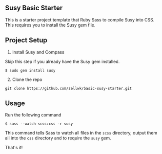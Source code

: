 ## Susy Basic Starter

This is a starter project template that Ruby Sass to compile Susy into CSS. This requires you to install the Susy gem file. 

## Project Setup  

1. Install Susy and Compass 

Skip this step if you already have the Susy gem installed. 

~~~
$ sudo gem install susy
~~~

2. Clone the repo 

~~~
git clone https://github.com/zellwk/basic-susy-starter.git
~~~

## Usage 

Run the following command

~~~
$ sass --watch scss:css -r susy
~~~

This command tells Sass to watch all files in the `scss` directory, output them all into the `css` directory and to require the `susy` gem. 

That's it!
